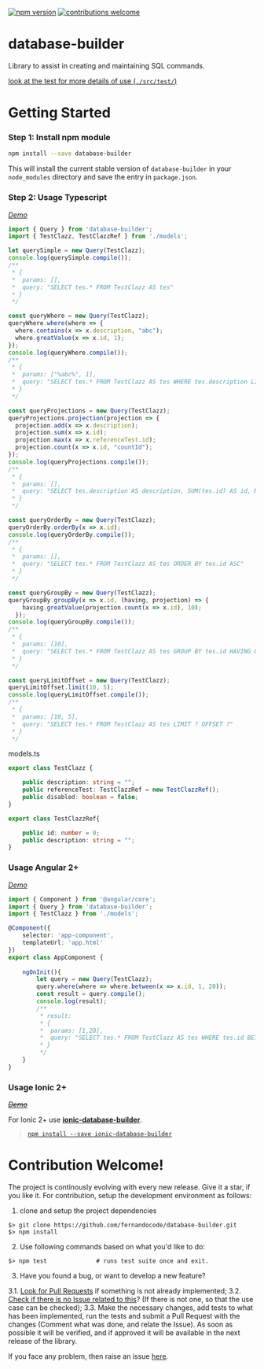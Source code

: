 [![npm version](https://badge.fury.io/js/database-builder.svg/?a=1)](https://www.npmjs.com/package/database-builder)
[![contributions welcome](https://img.shields.io/badge/contributions-welcome-brightgreen.svg?style=flat)](https://github.com/fernandocode/database-builder/issues)

# database-builder
Library to assist in creating and maintaining SQL commands.

[look at the test for more details of use (`./src/test/`)](https://github.com/fernandocode/database-builder/tree/master/src/test)

# Getting Started

### Step 1: Install npm module

```bash
npm install --save database-builder 
```
This will install the current stable version of `database-builder` in your `node_modules` directory and save the entry in `package.json`.

### Step 2: Usage Typescript

[*Demo*](https://stackblitz.com/edit/typescript-cfzt6q)

```ts
import { Query } from 'database-builder';
import { TestClazz, TestClazzRef } from './models';

let querySimple = new Query(TestClazz);
console.log(querySimple.compile());
/**
 * {
 *  params: [],
 *  query: "SELECT tes.* FROM TestClazz AS tes"
 * }
 */

const queryWhere = new Query(TestClazz);
queryWhere.where(where => {
  where.contains(x => x.description, "abc");
  where.greatValue(x => x.id, 1);
});
console.log(queryWhere.compile());
/**
 * {
 *  params: ["%abc%", 1],
 *  query: "SELECT tes.* FROM TestClazz AS tes WHERE tes.description LIKE ? AND tes.id > ?"
 * }
 */

const queryProjections = new Query(TestClazz);
queryProjections.projection(projection => {
  projection.add(x => x.description);
  projection.sum(x => x.id);
  projection.max(x => x.referenceTest.id);
  projection.count(x => x.id, "countId");
});
console.log(queryProjections.compile());
/**
 * {
 *  params: [],
 *  query: "SELECT tes.description AS description, SUM(tes.id) AS id, MAX(tes.referenceTest_id) AS referenceTest_id, COUNT(tes.id) AS countId FROM TestClazz AS tes"
 * }
 */

const queryOrderBy = new Query(TestClazz);
queryOrderBy.orderBy(x => x.id);
console.log(queryOrderBy.compile());
/**
 * {
 *  params: [],
 *  query: "SELECT tes.* FROM TestClazz AS tes ORDER BY tes.id ASC"
 * }
 */

const queryGroupBy = new Query(TestClazz);
queryGroupBy.groupBy(x => x.id, (having, projection) => {
    having.greatValue(projection.count(x => x.id), 10);
  });
console.log(queryGroupBy.compile());
/**
 * {
 *  params: [10],
 *  query: "SELECT tes.* FROM TestClazz AS tes GROUP BY tes.id HAVING COUNT(tes.id) > ?"
 * }
 */

const queryLimitOffset = new Query(TestClazz);
queryLimitOffset.limit(10, 5);
console.log(queryLimitOffset.compile());
/**
 * {
 *  params: [10, 5],
 *  query: "SELECT tes.* FROM TestClazz AS tes LIMIT ? OFFSET ?"
 * }
 */
```

models.ts

```ts
export class TestClazz {

    public description: string = "";
    public referenceTest: TestClazzRef = new TestClazzRef();
    public disabled: boolean = false;
}

export class TestClazzRef{

    public id: number = 0;
    public description: string = "";
}
```

### Usage Angular 2+

[*Demo*](https://stackblitz.com/edit/angular-vxnvua)

```ts
import { Component } from '@angular/core';
import { Query } from 'database-builder';
import { TestClazz } from './models';

@Component({
    selector: 'app-component',
    templateUrl: 'app.html'
})
export class AppComponent {
    
    ngOnInit(){
        let query = new Query(TestClazz);
        query.where(where => where.between(x => x.id, 1, 20));
        const result = query.compile();
        console.log(result);
        /**
         * result:
         * {
         *  params: [1,20],
         *  query: "SELECT tes.* FROM TestClazz AS tes WHERE tes.id BETWEEN ? AND ?"
         * }
         */
    }
}
```

### Usage Ionic 2+

[<del>*Demo*</del>](https://stackblitz.com/edit/ionic-6sdjng)

For Ionic 2+ use [**ionic-database-builder**](https://github.com/fernandocode/ionic-database-builder).

>[`npm install --save ionic-database-builder`](https://www.npmjs.com/package/ionic-database-builder)


# Contribution Welcome!

The project is continously evolving with every new release. Give it a star, if you like it. For contribution, setup the development environment as follows:

1. clone and setup the project dependencies

```shell
$> git clone https://github.com/fernandocode/database-builder.git
$> npm install
```

2. Use following commands based on what you'd like to do:

```shell
$> npm test              # runs test suite once and exit.
```

3. Have you found a bug, or want to develop a new feature?

3.1. [Look for Pull Requests](https://github.com/fernandocode/database-builder/pulls) if something is not already implemented;
3.2. [Check if there is no Issue related to this](https://github.com/fernandocode/database-builder/issues)? (If there is not one, so that the use case can be checked);
3.3. Make the necessary changes, add tests to what has been implemented, run the tests and submit a Pull Request with the changes (Comment what was done, and relate the Issue). As soon as possible it will be verified, and if approved it will be available in the next release of the library.

If you face any problem, then raise an issue [here](https://github.com/fernandocode/database-builder/issues).
